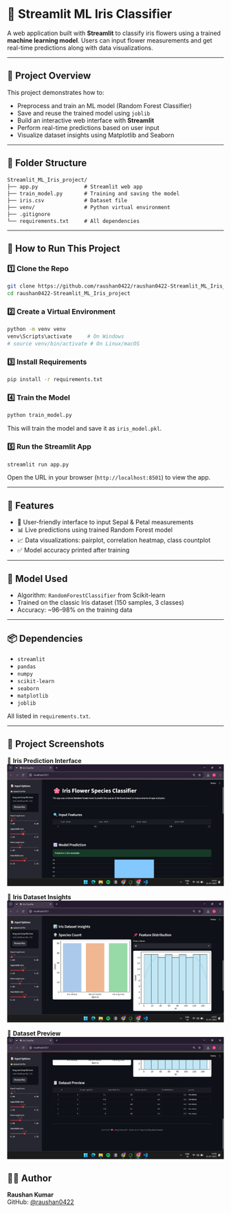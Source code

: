 # 🌸 Streamlit ML Iris Classifier

A web application built with **Streamlit** to classify iris flowers using a trained **machine learning model**. Users can input flower measurements and get real-time predictions along with data visualizations.

---

## 📌 Project Overview

This project demonstrates how to:

- Preprocess and train an ML model (Random Forest Classifier)
- Save and reuse the trained model using `joblib`
- Build an interactive web interface with **Streamlit**
- Perform real-time predictions based on user input
- Visualize dataset insights using Matplotlib and Seaborn

---

## 📁 Folder Structure

```
Streamlit_ML_Iris_project/
├── app.py               # Streamlit web app
├── train_model.py       # Training and saving the model
├── iris.csv             # Dataset file
├── venv/                # Python virtual environment
├── .gitignore
└── requirements.txt     # All dependencies
```

---

## 🚀 How to Run This Project

### 1️⃣ Clone the Repo

```bash
git clone https://github.com/raushan0422/raushan0422-Streamlit_ML_Iris_project.git
cd raushan0422-Streamlit_ML_Iris_project
```

### 2️⃣ Create a Virtual Environment

```bash
python -m venv venv
venv\Scripts\activate     # On Windows
# source venv/bin/activate # On Linux/macOS
```

### 3️⃣ Install Requirements

```bash
pip install -r requirements.txt
```

### 4️⃣ Train the Model

```bash
python train_model.py
```

This will train the model and save it as `iris_model.pkl`.

### 5️⃣ Run the Streamlit App

```bash
streamlit run app.py
```

Open the URL in your browser (`http://localhost:8501`) to view the app.

---

## 🎯 Features

- 🌼 User-friendly interface to input Sepal & Petal measurements
- 📊 Live predictions using trained Random Forest model
- 📈 Data visualizations: pairplot, correlation heatmap, class countplot
- ✅ Model accuracy printed after training

---

## 🧠 Model Used

- Algorithm: `RandomForestClassifier` from Scikit-learn
- Trained on the classic Iris dataset (150 samples, 3 classes)
- Accuracy: ~96–98% on the training data

---

## 📦 Dependencies

- `streamlit`
- `pandas`
- `numpy`
- `scikit-learn`
- `seaborn`
- `matplotlib`
- `joblib`

All listed in `requirements.txt`.

---


## 📸 Project Screenshots

🔹 **Iris Prediction Interface**  
![Screenshot 1](images/screenshot_interface.png)

🔹 **Iris Dataset Insights**  
![Screenshot 2](images/screenshot_insights.png)

🔹 **Dataset Preview**  
![Screenshot 3](images/screenshot_preview.png)


## 🙋‍♂️ Author

**Raushan Kumar**  
GitHub: [@raushan0422](https://github.com/raushan0422)
